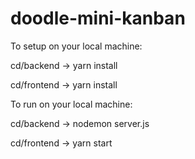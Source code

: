 # doodle-mini-kanban

To setup on your local machine:

cd/backend -> yarn install

cd/frontend -> yarn install

To run on your local machine:

cd/backend -> nodemon server.js

cd/frontend -> yarn start
